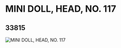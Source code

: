 # MINI DOLL, HEAD, NO. 117
## 33815
![MINI DOLL, HEAD, NO. 117](https://lc-www-live-s.legocdn.com/media/bricks/5/2/6190416.jpg)